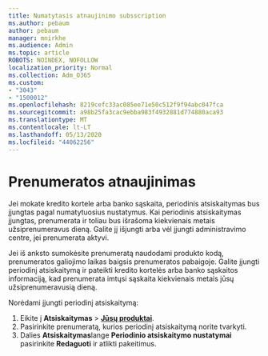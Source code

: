 ```yaml
---
title: Numatytasis atnaujinimo subsscription
ms.author: pebaum
author: pebaum
manager: mnirkhe
ms.audience: Admin
ms.topic: article
ROBOTS: NOINDEX, NOFOLLOW
localization_priority: Normal
ms.collection: Adm_O365
ms.custom:
- "3043"
- "1500012"
ms.openlocfilehash: 8219cefc33ac085ee71e50c512f9f94abc047fca
ms.sourcegitcommit: a98b25fa3cac9ebba983f4932881d774880aca93
ms.translationtype: MT
ms.contentlocale: lt-LT
ms.lasthandoff: 05/13/2020
ms.locfileid: "44062256"
---
```

# <a name="renewing-your-subscription"></a>Prenumeratos atnaujinimas

Jei mokate kredito kortele arba banko sąskaita, periodinis atsiskaitymas bus įjungtas pagal numatytuosius nustatymus. Kai periodinis atsiskaitymas įjungtas, prenumerata ir toliau bus išrašoma kiekvienais metais užsiprenumeravus dieną. Galite jį išjungti arba vėl įjungti administravimo centre, jei prenumerata aktyvi.

Jei iš anksto sumokėsite prenumeratą naudodami produkto kodą, prenumeratos galiojimo laikas baigsis prenumeratos pabaigoje. Galite įjungti periodinį atsiskaitymą ir pateikti kredito kortelės arba banko sąskaitos informaciją, kad prenumerata imtųsi sąskaita kiekvienais metais jūsų užsiprenumeravusią dieną.

Norėdami įjungti periodinį atsiskaitymą: 

1. Eikite į **Atsiskaitymas**  >  **[Jūsų produktai](https://go.microsoft.com/fwlink/p/?linkid=842054)**.
2. Pasirinkite prenumeratą, kurios periodinį atsiskaitymą norite tvarkyti.
3. Dalies **Atsiskaitymas**lange **Periodinio atsiskaitymo nustatymai** pasirinkite **Redaguoti** ir atlikti pakeitimus. 